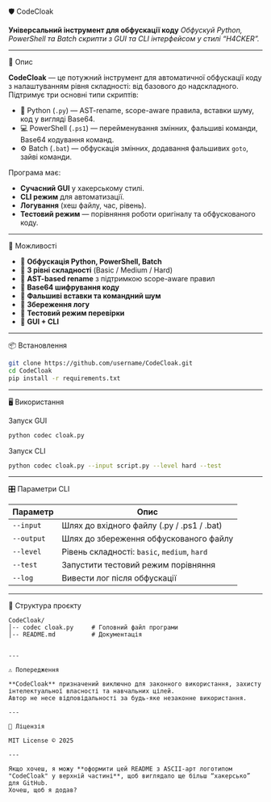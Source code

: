 🛡️ CodeCloak

**Універсальний інструмент для обфускації коду**
*Обфускуй Python, PowerShell та Batch скрипти з GUI та CLI інтерфейсом у стилі “H4CKER”.*

---

📜 Опис

**CodeCloak** — це потужний інструмент для автоматичної обфускації коду з налаштуванням рівня складності:
від базового до надскладного. Підтримує три основні типи скриптів:

* 🐍 Python (`.py`) — AST-rename, scope-aware правила, вставки шуму, код у вигляді Base64.
* 💻 PowerShell (`.ps1`) — перейменування змінних, фальшиві команди, Base64 кодування команд.
* ⚙️ Batch (`.bat`) — обфускація змінних, додавання фальшивих `goto`, зайві команди.

Програма має:

* **Сучасний GUI** у хакерському стилі.
* **CLI режим** для автоматизації.
* **Логування** (хеш файлу, час, рівень).
* **Тестовий режим** — порівняння роботи оригіналу та обфускованого коду.

---

🚀 Можливості

* 🔹 **Обфускація Python, PowerShell, Batch**
* 🔹 **3 рівні складності** (Basic / Medium / Hard)
* 🔹 **AST-based rename** з підтримкою scope-aware правил
* 🔹 **Base64 шифрування коду**
* 🔹 **Фальшиві вставки та командний шум**
* 🔹 **Збереження логу**
* 🔹 **Тестовий режим перевірки**
* 🔹 **GUI + CLI**

---

📦 Встановлення

```bash
git clone https://github.com/username/CodeCloak.git
cd CodeCloak
pip install -r requirements.txt
```

---

🖥️ Використання

Запуск GUI

```bash
python codec cloak.py
```

Запуск CLI

```bash
python codec cloak.py --input script.py --level hard --test
```

---

🎛️ Параметри CLI

| Параметр   | Опис                                         |
| ---------- | -------------------------------------------- |
| `--input`  | Шлях до вхідного файлу (.py / .ps1 / .bat)   |
| `--output` | Шлях до збереження обфускованого файлу       |
| `--level`  | Рівень складності: `basic`, `medium`, `hard` |
| `--test`   | Запустити тестовий режим порівняння          |
| `--log`    | Вивести лог після обфускації                 |

---

📂 Структура проєкту

```
CodeCloak/
│-- codec cloak.py     # Головний файл програми
│-- README.md          # Документація


---

⚠️ Попередження

**CodeCloak** призначений виключно для законного використання, захисту інтелектуальної власності та навчальних цілей.
Автор не несе відповідальності за будь-яке незаконне використання.

---

📜 Ліцензія

MIT License © 2025

---

Якщо хочеш, я можу **оформити цей README з ASCII-арт логотипом "CodeCloak" у верхній частині**, щоб виглядало ще більш “хакерсько” для GitHub.
Хочеш, щоб я додав?

